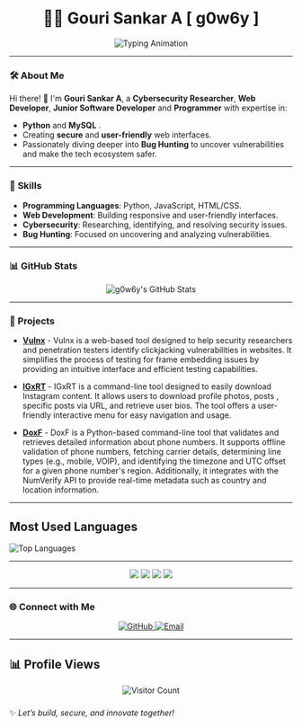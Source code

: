 <h1 align="center">👨‍💻 Gouri Sankar A [ g0w6y ] </h1>

<p align="center">
  <img src="https://readme-typing-svg.herokuapp.com?font=Fira+Code&size=22&pause=1000&color=36BCF7&center=true&vCenter=true&width=435&lines=Cybersecurity+Researcher;Web+Developer;Programmer;Aspiring+Advanced+Bug+Hunter;Always+Up+for+Collaboration!" alt="Typing Animation">
</p>

---

### 🛠️ **About Me**
Hi there! 👋 I'm **Gouri Sankar A**, a **Cybersecurity Researcher**, **Web Developer**, **Junior Software Developer** and **Programmer** with expertise in:
- **Python** and **MySQL** .
- Creating **secure** and **user-friendly** web interfaces.
- Passionately diving deeper into **Bug Hunting** to uncover vulnerabilities and make the tech ecosystem safer.

---

### 🚀 **Skills**
- **Programming Languages**: Python, JavaScript, HTML/CSS.
- **Web Development**: Building responsive and user-friendly interfaces.
- **Cybersecurity**: Researching, identifying, and resolving security issues.
- **Bug Hunting**: Focused on uncovering and analyzing vulnerabilities.

---
### 📊 GitHub Stats

<div align="center">
  <img src="https://streak-stats.demolab.com?user=g0w6y&theme=radical&hide_border=true" alt="g0w6y's GitHub Stats" />
</div>

---

### 🚀 Projects
- **[Vulnx](https://g0w6y.github.io/Vulnx/)** - Vulnx is a web-based tool designed to help security researchers and penetration testers identify clickjacking vulnerabilities in websites. It simplifies the process of testing for frame embedding issues by providing an intuitive interface and efficient testing capabilities.

- **[IGxRT](https://github.com/g0w6y/IGxRT)** - IGxRT is a command-line tool designed to easily download Instagram content. It allows users to download profile photos, posts , specific posts via URL, and retrieve user bios. The tool offers a user-friendly interactive menu for easy navigation and usage.

- **[DoxF](https://github.com/g0w6y/DoxF)** - DoxF is a Python-based command-line tool that validates and retrieves detailed information about phone numbers. It supports offline validation of phone numbers, fetching carrier details, determining line types (e.g., mobile, VOIP), and identifying the timezone and UTC offset for a given phone number's region. Additionally, it integrates with the NumVerify API to provide real-time metadata such as country and location information.




---

## Most Used Languages

![Top Languages](https://github-readme-stats.vercel.app/api/top-langs/?username=g0w6y&layout=compact&theme=radical)

---

<div align="center">
  <img src="https://img.shields.io/badge/-Python-333333?style=for-the-badge&logo=python" />
  <img src="https://img.shields.io/badge/-JavaScript-333333?style=for-the-badge&logo=javascript" />
  <img src="https://img.shields.io/badge/-HTML5-333333?style=for-the-badge&logo=html5" />
  <img src="https://img.shields.io/badge/-CSS3-333333?style=for-the-badge&logo=css3" />
</div>

---

### 🌐 **Connect with Me**
<p align="center">
  <a href="https://github.com/g0w6y" target="_blank">
    <img src="https://img.shields.io/badge/GitHub-181717?style=for-the-badge&logo=github&logoColor=white" alt="GitHub">
  </a>
  <a href="mailto: " target="_blank">
    <img src="https://img.shields.io/badge/Email-D14836?style=for-the-badge&logo=gmail&logoColor=white" alt="Email">
  </a>
</p>

---
<h2>📊 Profile Views</h2>
<div align="center">
  <img src="https://profile-counter.glitch.me/g0w6y/count.svg" alt="Visitor Count" />
</div>

### 
✨ _Let’s build, secure, and innovate together!_
